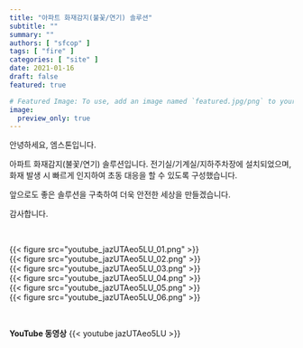 ```yaml
---
title: "아파트 화재감지(불꽃/연기) 솔루션"
subtitle: ""
summary: ""
authors: [ "sfcop" ]
tags: [ "fire" ]
categories: [ "site" ]
date: 2021-01-16
draft: false
featured: true

# Featured Image: To use, add an image named `featured.jpg/png` to your page's folder.
image:
  preview_only: true
---
```


안녕하세요, 엠스톤입니다.

아파트 화재감지(불꽃/연기) 솔루션입니다.
전기실/기계실/지하주차장에 설치되었으며,
화재 발생 시 빠르게 인지하여 초동 대응을 할 수 있도록 구성했습니다.

앞으로도 좋은 솔루션을 구축하여 더욱 안전한 세상을 만들겠습니다.

감사합니다.

&nbsp;

<div class="container"><div class="row no-gutters">
<div class="col-sm-6">{{< figure src="youtube_jazUTAeo5LU_01.png" >}}</div>
<div class="col-sm-6">{{< figure src="youtube_jazUTAeo5LU_02.png" >}}</div>
<div class="col-sm-6">{{< figure src="youtube_jazUTAeo5LU_03.png" >}}</div>
<div class="col-sm-6">{{< figure src="youtube_jazUTAeo5LU_04.png" >}}</div>
<div class="col-sm-6">{{< figure src="youtube_jazUTAeo5LU_05.png" >}}</div>
<div class="col-sm-6">{{< figure src="youtube_jazUTAeo5LU_06.png" >}}</div>
</div></div>

&nbsp;

**YouTube 동영상**
{{< youtube jazUTAeo5LU >}}
